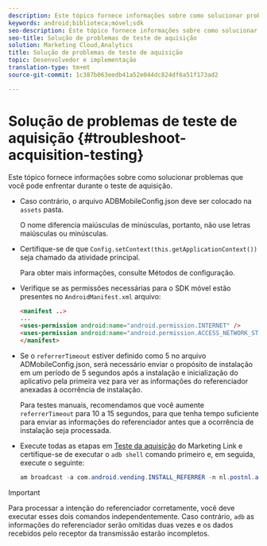 ```yaml
---
description: Este tópico fornece informações sobre como solucionar problemas que você pode enfrentar durante o teste de aquisição.
keywords: android;biblioteca;móvel;sdk
seo-description: Este tópico fornece informações sobre como solucionar problemas que você pode enfrentar durante o teste de aquisição.
seo-title: Solução de problemas de teste de aquisição
solution: Marketing Cloud,Analytics
title: Solução de problemas de teste de aquisição
topic: Desenvolvedor e implementação
translation-type: tm+mt
source-git-commit: 1c387b063eedb41a52e044dc824df6a51f173ad2

---
```



# Solução de problemas de teste de aquisição {#troubleshoot-acquisition-testing}

Este tópico fornece informações sobre como solucionar problemas que você pode enfrentar durante o teste de aquisição.

* Caso contrário, o arquivo ADBMobileConfig.json deve ser colocado na `assets` pasta.

   O nome diferencia maiúsculas de minúsculas, portanto, não use letras maiúsculas ou minúsculas.

* Certifique-se de que `Config.setContext(this.getApplicationContext())` seja chamado da atividade principal.

   Para obter mais informações, consulte Métodos [](https://docs.adobe.com/content/help/en/mobile-services/android/configuration-android/methods.html)de configuração.

* Verifique se as permissões necessárias para o SDK móvel estão presentes no `AndroidManifest.xml` arquivo:

   ```html
   <manifest ..>
   ... 
   <uses-permission android:name="android.permission.INTERNET" />
   <uses-permission android:name="android.permission.ACCESS_NETWORK_STATE" />
   </manifest>
   ```

* Se o `referrerTimeout` estiver definido como 5 no arquivo ADMobileConfig.json, será necessário enviar o propósito de instalação em um período de 5 segundos após a instalação e inicialização do aplicativo pela primeira vez para ver as informações do referenciador anexadas à ocorrência de instalação.

   Para testes manuais, recomendamos que você aumente `referrerTimeout` para 10 a 15 segundos, para que tenha tempo suficiente para enviar as informações do referenciador antes que a ocorrência de instalação seja processada.

* Execute todas as etapas em [Teste da aquisição](https://docs.adobe.com/content/help/en/mobile-services/android/acquisition-android/t-testing-marketing-link-acquisition.html) do Marketing Link e certifique-se de executar o `adb shell` comando primeiro e, em seguida, execute o seguinte:

   ```java
   am broadcast -a com.android.vending.INSTALL_REFERRER -n nl.postnl.app/.tracking.AdobeAcquisitionLinkBroadcastReceiver --es "referrer" "utm_source=adb_acq_v3&utm_campaign=adb_acq_v3&utm_content=<the newly generated id at step #7>"
   ```

>[!IMPORTANT]
>
>Para processar a intenção do referenciador corretamente, você deve executar esses dois comandos independentemente. Caso contrário, `adb` as informações do referenciador serão omitidas duas vezes e os dados recebidos pelo receptor da transmissão estarão incompletos.

